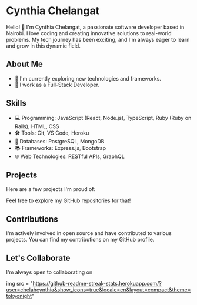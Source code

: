 # Cynthia Chelangat


Hello! 👋 I'm Cynthia Chelangat, a passionate software developer based in Nairobi. I love coding and creating innovative solutions to real-world problems. My tech journey has been exciting, and I'm always eager to learn and grow in this dynamic field.

## About Me

- 🌱 I'm currently exploring new technologies and frameworks.
- 💼 I work as a Full-Stack Developer.


## Skills

- 💻 Programming: JavaScript (React, Node.js), TypeScript, Ruby (Ruby on Rails), HTML, CSS
- 🛠️ Tools: Git, VS Code, Heroku
- 🧰 Databases: PostgreSQL, MongoDB
- 📚 Frameworks: Express.js, Bootstrap
- 🌐 Web Technologies: RESTful APIs, GraphQL

## Projects

Here are a few projects I'm proud of:

Feel free to explore my GitHub repositories for that!

## Contributions

I'm actively involved in open source and have contributed to various projects. You can find my contributions on my GitHub profile.

## Let's Collaborate

I'm always open to collaborating on

 img src = "https://github-readme-streak-stats.herokuapp.com/?user=chelahcynthia&show_icons=true&locale=en&layout=compact&theme=tokyonight"

